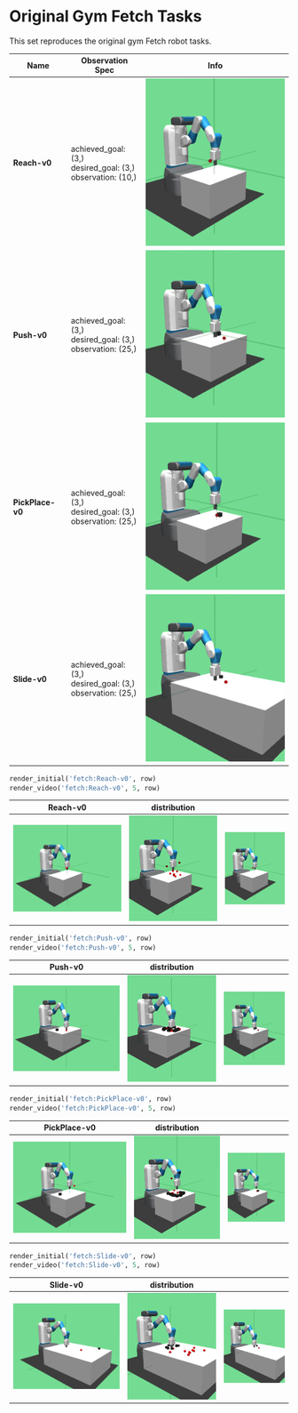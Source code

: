 
# Original Gym Fetch Tasks

This set reproduces the original gym Fetch robot tasks.

Name             | Observation Spec               | Info
---------------- | ----------------               | -------
**Reach-v0**     | achieved_goal: (3,)<br>desired_goal: (3,)<br>observation: (10,)     | ![](figures/Reach-v0.gif)
**Push-v0**      | achieved_goal: (3,)<br>desired_goal: (3,)<br>observation: (25,)      | ![](figures/Push-v0.gif)
**PickPlace-v0** | achieved_goal: (3,)<br>desired_goal: (3,)<br>observation: (25,) | ![](figures/PickPlace-v0.gif)
**Slide-v0**     | achieved_goal: (3,)<br>desired_goal: (3,)<br>observation: (25,)     | ![](figures/Slide-v0.gif)

```python
render_initial('fetch:Reach-v0', row)
render_video('fetch:Reach-v0', 5, row)
```

| **Reach-v0** | **distribution** |   |
|:------------:|:----------------:|:-:|
| ![figures/Reach-v0_init.png?ts=894257](figures/Reach-v0_init.png?ts=894257) | ![figures/Reach-v0_reset.png?ts=983500](figures/Reach-v0_reset.png?ts=983500) | ![figures/Reach-v0.gif?ts=615136](figures/Reach-v0.gif?ts=615136) |
```python
render_initial('fetch:Push-v0', row)
render_video('fetch:Push-v0', 5, row)
```

| **Push-v0** | **distribution** |   |
|:-----------:|:----------------:|:-:|
| ![figures/Push-v0_init.png?ts=716147](figures/Push-v0_init.png?ts=716147) | ![figures/Push-v0_reset.png?ts=778892](figures/Push-v0_reset.png?ts=778892) | ![figures/Push-v0.gif?ts=505363](figures/Push-v0.gif?ts=505363) |
```python
render_initial('fetch:PickPlace-v0', row)
render_video('fetch:PickPlace-v0', 5, row)
```

| **PickPlace-v0** | **distribution** |   |
|:----------------:|:----------------:|:-:|
| ![figures/PickPlace-v0_init.png?ts=731710](figures/PickPlace-v0_init.png?ts=731710) | ![figures/PickPlace-v0_reset.png?ts=800719](figures/PickPlace-v0_reset.png?ts=800719) | ![figures/PickPlace-v0.gif?ts=406236](figures/PickPlace-v0.gif?ts=406236) |
```python
render_initial('fetch:Slide-v0', row)
render_video('fetch:Slide-v0', 5, row)
```

| **Slide-v0** | **distribution** |   |
|:------------:|:----------------:|:-:|
| ![figures/Slide-v0_init.png?ts=403957](figures/Slide-v0_init.png?ts=403957) | ![figures/Slide-v0_reset.png?ts=494878](figures/Slide-v0_reset.png?ts=494878) | ![figures/Slide-v0.gif?ts=217667](figures/Slide-v0.gif?ts=217667) |
